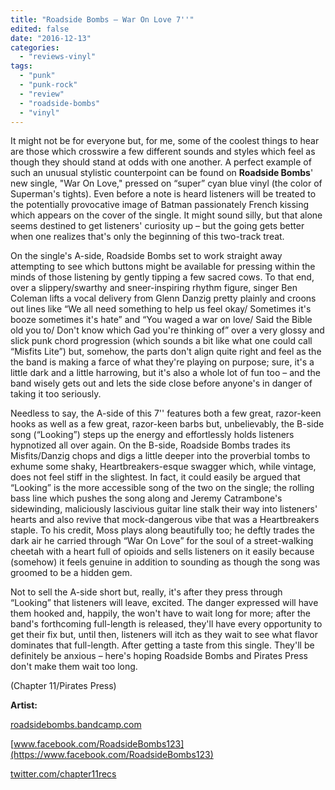 ```yaml
---
title: "Roadside Bombs – War On Love 7''"
edited: false
date: "2016-12-13"
categories:
  - "reviews-vinyl"
tags:
  - "punk"
  - "punk-rock"
  - "review"
  - "roadside-bombs"
  - "vinyl"
---
```


It might not be for everyone but, for me, some of the coolest things to hear are those which crosswire a few different sounds and styles which feel as though they should stand at odds with one another. A perfect example of such an unusual stylistic counterpoint can be found on **Roadside Bombs**' new single, "War On Love," pressed on “super” cyan blue vinyl (the color of Superman's tights). Even before a note is heard listeners will be treated to the potentially provocative image of Batman passionately French kissing which appears on the cover of the single. It might sound silly, but that alone seems destined to get listeners' curiosity up – but the going gets better when one realizes that's only the beginning of this two-track treat.

On the single's A-side, Roadside Bombs set to work straight away attempting to see which buttons might be available for pressing within the minds of those listening by gently tipping a few sacred cows. To that end, over a slippery/swarthy and sneer-inspiring rhythm figure, singer Ben Coleman lifts a vocal delivery from Glenn Danzig pretty plainly and croons out lines like “We all need something to help us feel okay/ Sometimes it's booze sometimes it's hate” and “You waged a war on love/ Said the Bible old you to/ Don't know which Gad you're thinking of” over a very glossy and slick punk chord progression (which sounds a bit like what one could call “Misfits Lite”) but, somehow, the parts don't align quite right and feel as the the band is making a farce of what they're playing on purpose; sure, it's a little dark and a little harrowing, but it's also a whole lot of fun too – and the band wisely gets out and lets the side close before anyone's in danger of taking it too seriously.

Needless to say, the A-side of this 7'' features both a few great, razor-keen hooks as well as a few great, razor-keen barbs but, unbelievably, the B-side song (“Looking”) steps up the energy and effortlessly holds listeners hypnotized all over again. On the B-side, Roadside Bombs trades its Misfits/Danzig chops and digs a little deeper into the proverbial tombs to exhume some shaky, Heartbreakers-esque swagger which, while vintage, does not feel stiff in the slightest. In fact, it could easily be argued that “Looking” is the more accessible song of the two on the single; the rolling bass line which pushes the song along and Jeremy Catrambone's sidewinding, maliciously lascivious guitar line stalk their way into listeners' hearts and also revive that mock-dangerous vibe that was a Heartbreakers staple. To his credit, Moss plays along beautifully too; he deftly trades the dark air he carried through “War On Love” for the soul of a street-walking cheetah with a heart full of opioids and sells listeners on it easily because (somehow) it feels genuine in addition to sounding as though the song was groomed to be a hidden gem.

Not to sell the A-side short but, really, it's after they press through “Looking” that listeners will leave, excited. The danger expressed will have them hooked and, happily, the won't have to wait long for more; after the band's forthcoming full-length is released, they'll have every opportunity to get their fix but, until then, listeners will itch as they wait to see what flavor dominates that full-length. After getting a taste from this single. They'll be definitely be anxious – here's hoping Roadside Bombs and Pirates Press don't make them wait too long.

(Chapter 11/Pirates Press)

**Artist:**

[roadsidebombs.bandcamp.com](https://roadsidebombs.bandcamp.com/)

[www.facebook.com/RoadsideBombs123](https://www.facebook.com/RoadsideBombs123)

[twitter.com/chapter11recs](https://twitter.com/chapter11recs)
